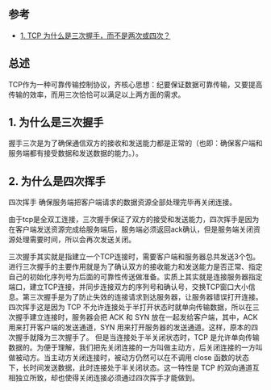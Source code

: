## 参考

- [1. TCP 为什么是三次握手，而不是两次或四次？](https://www.zhihu.com/question/24853633)


## 总述

TCP作为一种可靠传输控制协议，齐核心思想：纪要保证数据可靠传输，又要提高传输的效率，而用三次恰恰可以满足以上两方面的需求。

## 1. 为什么是三次握手

握手三次是为了确保通信双方的接收和发送能力都是正常的（也即：确保客户端和服务端都有接受数据和发送数据的能力。）。

## 2. 为什么是四次挥手

四次挥手 确保服务端把客户端请求的数据资源全部处理完毕再关闭连接。

由于tcp是全双工连接，三次握手保证了双方的接受和发送能力，四次挥手是因为在客户端发送资源完成给服务端后，服务端必须返回ack确认，但是服务端关闭资源处理需要时间，所以会再次发送关闭。

三次握手其实就是指建立一个TCP连接时，需要客户端和服务器总共发送3个包。进行三次握手的主要作用就是为了确认双方的接收能力和发送能力是否正常、指定自己的初始化序列号为后面的可靠性传送做准备。实质上其实就是连接服务器指定端口，建立TCP连接，并同步连接双方的序列号和确认号，交换TCP窗口大小信息。第三次握手是为了防止失效的连接请求到达服务器，让服务器错误打开连接。
四次挥手这是因为 TCP 不允许连接处于半打开状态时就单向传输数据，所以在三次握手建立连接时，服务器会把 ACK 和 SYN 放在一起发给客户端，其中，ACK 用来打开客户端的发送通道，SYN 用来打开服务器的发送通道。这样，原本的四次握手就降为三次握手了。
但是当连接处于半关闭状态时，TCP 是允许单向传输数据的。为便于理解，我们把先关闭连接的一方叫做主动方，后关闭连接的一方叫做被动方。当主动方关闭连接时，被动方仍然可以在不调用 close 函数的状态下，长时间发送数据，此时连接处于半关闭状态。这一特性是 TCP 的双向通道互相独立所致，却也使得关闭连接必须通过四次挥手才能做到。
